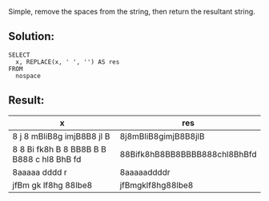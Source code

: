 Simple, remove the spaces from the string, then return the resultant string.

## Solution:

```
SELECT 
  x, REPLACE(x, ' ', '') AS res 
FROM 
  nospace
```

## Result:

| x | res |
| --- | --- |
| 8 j 8 mBliB8g imjB8B8 jl B | 8j8mBliB8gimjB8B8jlB |
| 8 8 Bi fk8h B 8 BB8B B B B888 c hl8 BhB fd | 88Bifk8hB8BB8BBBB888chl8BhBfd |
| 8aaaaa dddd r | 8aaaaaddddr |
| jfBm gk lf8hg 88lbe8 | jfBmgklf8hg88lbe8 |